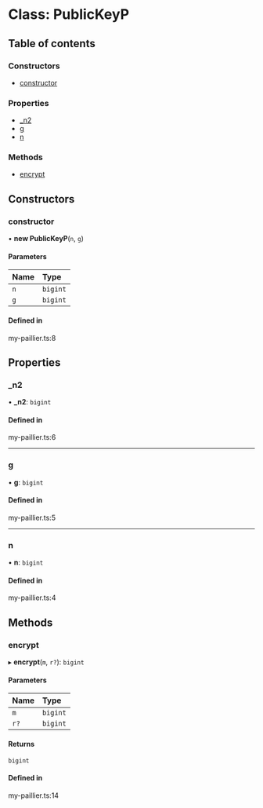# Class: PublicKeyP

## Table of contents

### Constructors

- [constructor](PublicKeyP.md#constructor)

### Properties

- [\_n2](PublicKeyP.md#_n2)
- [g](PublicKeyP.md#g)
- [n](PublicKeyP.md#n)

### Methods

- [encrypt](PublicKeyP.md#encrypt)

## Constructors

### constructor

• **new PublicKeyP**(`n`, `g`)

#### Parameters

| Name | Type |
| :------ | :------ |
| `n` | `bigint` |
| `g` | `bigint` |

#### Defined in

my-paillier.ts:8

## Properties

### \_n2

• **\_n2**: `bigint`

#### Defined in

my-paillier.ts:6

___

### g

• **g**: `bigint`

#### Defined in

my-paillier.ts:5

___

### n

• **n**: `bigint`

#### Defined in

my-paillier.ts:4

## Methods

### encrypt

▸ **encrypt**(`m`, `r?`): `bigint`

#### Parameters

| Name | Type |
| :------ | :------ |
| `m` | `bigint` |
| `r?` | `bigint` |

#### Returns

`bigint`

#### Defined in

my-paillier.ts:14
